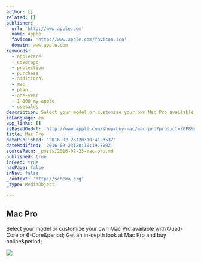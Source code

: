 ```yaml
---
author: []
related: []
publisher:
  url: 'http://www.apple.com'
  name: Apple
  favicon: 'http://www.apple.com/favicon.ico'
  domain: www.apple.com
keywords:
  - applecare
  - coverage
  - protection
  - purchase
  - additional
  - mac
  - plan
  - one-year
  - 1-800-my-apple
  - usesales
description: Select your model or customize your own Mac Pro available with Quad-Core or 6-Core. Get an in-depth look at Mac Pro and buy online.
inLanguage: en
app_links: []
isBasedOnUrl: 'http://www.apple.com/shop/buy-mac/mac-pro?product=Z0P8&step=cto_accessories'
title: Mac Pro
datePublished: '2016-02-23T20:10:41.353Z'
dateModified: '2016-02-23T20:10:19.700Z'
sourcePath: _posts/2016-02-23-mac-pro.md
published: true
inFeed: true
hasPage: false
inNav: false
_context: 'http://schema.org'
_type: MediaObject

---
```

<article style=""><h1>Mac Pro</h1><p>Select your model or customize your own Mac Pro available with Quad-Core or 6-Core&amp;period; Get an in-depth look at Mac Pro and buy online&amp;period;</p><img src="http://store.storeimages.cdn-apple.com/4973/as-images.apple.com/is/image/AppleInc/aos/published/images/m/ac/macpro/step2/macpro-step2-2013?wid=1200&amp;hei=630&amp;fmt=jpeg&amp;qlt=95&amp;op_sharpen=0&amp;resMode=bicub&amp;op_usm=0.5,0.5,0,0&amp;iccEmbed=0&amp;layer=comp&amp;.v=1453478882878" /></article>